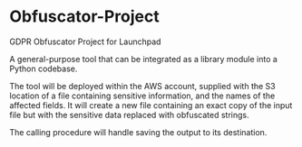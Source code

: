 # Obfuscator-Project
GDPR Obfuscator Project for Launchpad

A general-purpose tool that can be integrated as a library module into a Python codebase.

The tool will be deployed within the AWS account, supplied with the S3 location of a file containing sensitive information, and the names of the affected fields. It will create a new file containing an exact copy of the input file but with the sensitive data replaced with obfuscated strings. 

The calling procedure will handle saving the output to its destination.


<!-- process data being ingested to AWS and intercept personally identifiable information (PII). -->